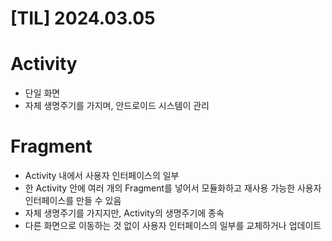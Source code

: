 # [TIL] 2024.03.05

# Activity

- 단일 화면
- 자체 생명주기를 가지며, 안드로이드 시스템이 관리

# Fragment

- Activity 내에서 사용자 인터페이스의 일부
- 한 Activity 안에 여러 개의 Fragment를 넣어서 모듈화하고 재사용 가능한 사용자 인터페이스를 만들 수 있음
- 자체 생명주기를 가지지만, Activity의 생명주기에 종속
- 다른 화면으로 이동하는 것 없이 사용자 인터페이스의 일부를 교체하거나 업데이트
